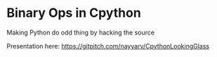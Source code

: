 # Binary Ops in Cpython
Making Python do odd thing by hacking the source

Presentation here: https://gitpitch.com/nayyarv/CpythonLookingGlass
